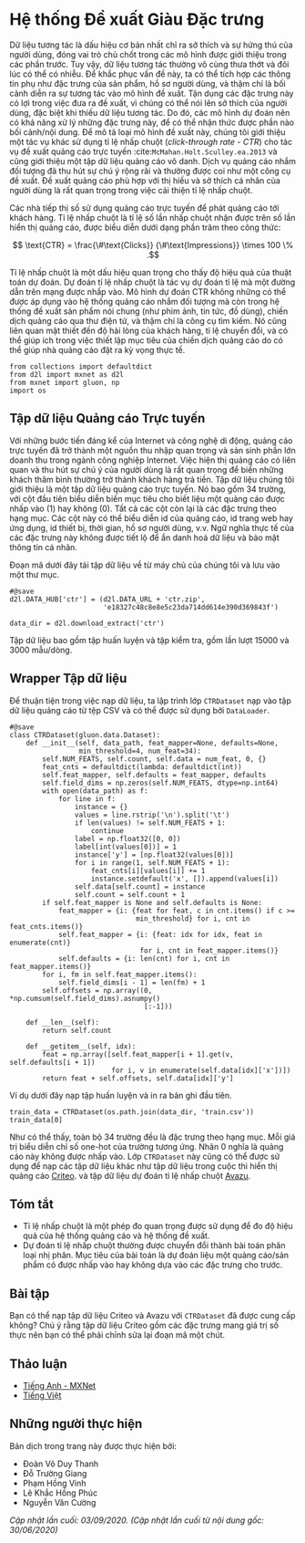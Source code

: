 <!-- ===================== Bắt đầu dịch Phần 1 ==================== -->

<!--
# Feature-Rich Recommender Systems
-->

# Hệ thống Đề xuất Giàu Đặc trưng


<!--
Interaction data is the most basic indication of users' preferences and interests.
It plays a critical role in former introduced models.
Yet, interaction data is usually extremely sparse and can be noisy at times.
To address this issue, we can integrate side information such as features of items, profiles of users, 
and even in which context that the interaction occurred into the recommendation model.
Utilizing these features are helpful in making recommendations in that these features can be 
an effective predictor of users interests especially when interaction data is lacking.
As such, it is essential for recommendation models also have the capability to deal 
with those features and give the model some content/context awareness.
To demonstrate this type of recommendation models, we introduce another task on click-through rate (CTR) 
for online advertisement recommendations :cite:`McMahan.Holt.Sculley.ea.2013` and present an anonymous advertising data.
Targeted advertisement services have attracted widespread attention and are often framed as recommendation engines.
Recommending advertisements that match users' personal taste and interest is important for click-through rate improvement.
-->

Dữ liệu tương tác là dấu hiệu cơ bản nhất chỉ ra sở thích và sự hứng thú của người dùng,
đóng vai trò chủ chốt trong các mô hình được giới thiệu trong các phần trước.
Tuy vậy, dữ liệu tương tác thường vô cùng thưa thớt và đôi lúc có thể có nhiễu.
Để khắc phục vấn đề này, ta có thể tích hợp các thông tin phụ như đặc trưng của sản phẩm, hồ sơ người dùng,
và thậm chí là bối cảnh diễn ra sự tương tác vào mô hình đề xuất.
Tận dụng các đặc trưng này có lợi trong việc đưa ra đề xuất, vì chúng có thể nói lên sở thích của người dùng, đặc biệt khi thiếu dữ liệu tương tác.
Do đó, các mô hình dự đoán nên có khả năng xử lý những đặc trưng này, để có thể nhận thức được phần nào bối cảnh/nội dung.
Để mô tả loại mô hình đề xuất này, chúng tôi giới thiệu một tác vụ khác sử dụng tỉ lệ nhấp chuột (*click-through rate - CTR*)
cho tác vụ đề xuất quảng cáo trực tuyến :cite:`McMahan.Holt.Sculley.ea.2013` và cũng giới thiệu một tập dữ liệu quảng cáo vô danh.
Dịch vụ quảng cáo nhắm đối tượng đã thu hút sự chú ý rộng rãi và thường được coi như một công cụ đề xuất.
Đề xuất quảng cáo phù hợp với thị hiếu và sở thích cá nhân của người dùng là rất quan trọng trong việc cải thiện tỉ lệ nhấp chuột.


<!--
Digital marketers use online advertising to display advertisements to customers.
Click-through rate is a metric that measures the number of clicks advertisers receive on 
their ads per number of impressions and it is expressed as a percentage calculated with the formula:
-->

Các nhà tiếp thị số sử dụng quảng cáo trực tuyến để phát quảng cáo tới khách hàng.
Tỉ lệ nhấp chuột là tỉ lệ số lần nhấp chuột nhận được
trên số lần hiển thị quảng cáo, được biểu diễn dưới dạng phần trăm theo công thức:


$$ \text{CTR} = \frac{\#\text{Clicks}} {\#\text{Impressions}} \times 100 \% .$$


<!--
Click-through rate is an important signal that indicates the effectiveness of prediction algorithms.
Click-through rate prediction is a task of predicting the likelihood that something on a website will be clicked.
Models on CTR prediction can not only be employed in targeted advertising systems but also 
in general item (e.g., movies, news, products) recommender systems, email campaigns, and even search engines.
It is also closely related to user satisfaction, conversion rate, 
and can be helpful in setting campaign goals as it can help advertisers to set realistic expectations.
-->

Tỉ lệ nhấp chuột là một dấu hiệu quan trọng cho thấy độ hiệu quả của thuật toán dự đoán.
Dự đoán tỉ lệ nhấp chuột là tác vụ dự đoán tỉ lệ mà một đường dẫn trên mạng được nhấp vào.
Mô hình dự đoán CTR không những có thể được áp dụng vào hệ thống quảng cáo nhắm đối tượng mà còn
trong hệ thống đề xuất sản phẩm nói chung (như phim ảnh, tin tức, đồ dùng), chiến dịch quảng cáo qua thư điện tử, và thậm chí là công cụ tìm kiếm.
Nó cũng liên quan mật thiết đến độ hài lòng của khách hàng, tỉ lệ chuyển đổi,
và có thể giúp ích trong việc thiết lập mục tiêu của chiến dịch quảng cáo do có thể giúp nhà quảng cáo đặt ra kỳ vọng thực tế.


```{.python .input}
from collections import defaultdict
from d2l import mxnet as d2l
from mxnet import gluon, np
import os
```


<!--
## An Online Advertising Dataset
-->

## Tập dữ liệu Quảng cáo Trực tuyến


<!--
With the considerable advancements of Internet and mobile technology,
online advertising has become an important income resource and generates vast majority of revenue in the Internet industry.
It is important to display relevant advertisements or advertisements that pique users' interests so that casual visitors can be converted into paying customers.
The dataset we introduced is an online advertising dataset.
It consists of 34 fields, with the first column representing the target variable that indicates if an ad was clicked (1) or not (0).
All the other columns are categorical features.
The columns might represent the advertisement id, site or application id, device id, time, user profiles and so on.
The real semantics of the features are undisclosed due to anonymization and privacy concern.
-->

Với những bước tiến đáng kể của Internet và công nghệ di động,
quảng cáo trực tuyến đã trở thành một nguồn thu nhập quan trọng và sản sinh phần lớn doanh thu trong ngành công nghiệp Internet.
Việc hiện thị quảng cáo có liên quan và thu hút sự chú ý của người dùng là rất quan trọng để biến những khách thăm bình thường trở thành khách hàng trả tiền.
Tập dữ liệu chúng tôi giới thiệu là một tập dữ liệu quảng cáo trực tuyến.
Nó bao gồm 34 trường, với cột đầu tiên biểu diễn biến mục tiêu cho biết liệu một quảng cáo được nhấp vào (1) hay không (0).
Tất cả các cột còn lại là các đặc trưng theo hạng mục.
Các cột này có thể biểu diễn id của quảng cáo, id trang web hay ứng dụng, id thiết bị, thời gian, hồ sơ người dùng, v.v.
Ngữ nghĩa thực tế của các đặc trưng này không được tiết lộ để ẩn danh hoá dữ liệu và bảo mật thông tin cá nhân.


<!-- ===================== Kết thúc dịch Phần 1 ===================== -->

<!-- ===================== Bắt đầu dịch Phần 2 ===================== -->

<!--
The following code downloads the dataset from our server and saves it into the local data folder.
-->

Đoạn mã dưới đây tải tập dữ liệu về từ máy chủ của chúng tôi và lưu vào một thư mục.


```{.python .input  n=15}
#@save
d2l.DATA_HUB['ctr'] = (d2l.DATA_URL + 'ctr.zip',
                       'e18327c48c8e8e5c23da714dd614e390d369843f')

data_dir = d2l.download_extract('ctr')
```


<!--
There are a training set and a test set, consisting of 15000 and 3000 samples/lines, respectively.
-->

Tập dữ liệu bao gồm tập huấn luyện và tập kiểm tra, gồm lần lượt 15000 và 3000 mẫu/dòng.


<!--
## Dataset Wrapper
-->

## Wrapper Tập dữ liệu


<!--
For the convenience of data loading, we implement a `CTRDataset` which loads the advertising dataset from the CSV file and can be used by `DataLoader`.
-->

Để thuận tiện trong việc nạp dữ liệu, ta lập trình lớp `CTRDataset` nạp vào tập dữ liệu quảng cáo từ tệp CSV và có thể được sử dụng bởi `DataLoader`.


```{.python .input  n=13}
#@save
class CTRDataset(gluon.data.Dataset):
    def __init__(self, data_path, feat_mapper=None, defaults=None,
                 min_threshold=4, num_feat=34):
        self.NUM_FEATS, self.count, self.data = num_feat, 0, {}
        feat_cnts = defaultdict(lambda: defaultdict(int))
        self.feat_mapper, self.defaults = feat_mapper, defaults
        self.field_dims = np.zeros(self.NUM_FEATS, dtype=np.int64)
        with open(data_path) as f:
            for line in f:
                instance = {}
                values = line.rstrip('\n').split('\t')
                if len(values) != self.NUM_FEATS + 1:
                    continue
                label = np.float32([0, 0])
                label[int(values[0])] = 1
                instance['y'] = [np.float32(values[0])]
                for i in range(1, self.NUM_FEATS + 1):
                    feat_cnts[i][values[i]] += 1
                    instance.setdefault('x', []).append(values[i])
                self.data[self.count] = instance
                self.count = self.count + 1
        if self.feat_mapper is None and self.defaults is None:
            feat_mapper = {i: {feat for feat, c in cnt.items() if c >=
                               min_threshold} for i, cnt in feat_cnts.items()}
            self.feat_mapper = {i: {feat: idx for idx, feat in enumerate(cnt)}
                                for i, cnt in feat_mapper.items()}
            self.defaults = {i: len(cnt) for i, cnt in feat_mapper.items()}
        for i, fm in self.feat_mapper.items():
            self.field_dims[i - 1] = len(fm) + 1
        self.offsets = np.array((0, *np.cumsum(self.field_dims).asnumpy()
                                 [:-1]))
        
    def __len__(self):
        return self.count
    
    def __getitem__(self, idx):
        feat = np.array([self.feat_mapper[i + 1].get(v, self.defaults[i + 1])
                         for i, v in enumerate(self.data[idx]['x'])])
        return feat + self.offsets, self.data[idx]['y']
```


<!--
The following example loads the training data and print out the first record.
-->

Ví dụ dưới đây nạp tập huấn luyện và in ra bản ghi đầu tiên.


```{.python .input  n=16}
train_data = CTRDataset(os.path.join(data_dir, 'train.csv'))
train_data[0]
```


<!--
As can be seen, all the 34 fields are categorical features.
Each value represents the one-hot index of the corresponding entry.
The label $0$ means that it is not clicked.
This `CTRDataset` can also be used to load other datasets such as the Criteo display advertising challenge [Dataset](https://labs.criteo.com/2014/02/kaggle-display-advertising-challenge-dataset/)
and the Avazu click-through rate prediction [Dataset](https://www.kaggle.com/c/avazu-ctr-prediction).  
-->

Như có thể thấy, toàn bộ 34 trường đều là đặc trưng theo hạng mục.
Mỗi giá trị biểu diễn chỉ số one-hot của trường tương ứng.
Nhãn $0$ nghĩa là quảng cáo này không được nhấp vào.
Lớp `CTRDataset` này cũng có thể được sử dụng để nạp các tập dữ liệu khác như tập dữ liệu trong cuộc thi hiển thị quảng cáo [Criteo](https://labs.criteo.com/2014/02/kaggle-display-advertising-challenge-dataset/).
và tập dữ liệu dự đoán tỉ lệ nhấp chuột [Avazu](https://www.kaggle.com/c/avazu-ctr-prediction).


## Tóm tắt

<!--
* Click-through rate is an important metric that is used to measure the effectiveness of advertising systems and recommender systems.
* Click-through rate prediction is usually converted to a binary classification problem. The target is to predict whether an ad/item will be clicked or not based on given features.
-->

* Tỉ lệ nhấp chuột là một phép đo quan trọng được sử dụng để đo độ hiệu quả của hệ thống quảng cáo và hệ thống đề xuất.
* Dự đoán tỉ lệ nhấp chuột thường được chuyển đổi thành bài toán phân loại nhị phân. Mục tiêu của bài toán là dự đoán liệu một quảng cáo/sản phẩm có được nhấp vào hay không dựa vào các đặc trưng cho trước.


## Bài tập

<!--
Can you load the Criteo and Avazu dataset with the provided `CTRDataset`.
It is worth noting that the Criteo dataset consisting of real-valued features so you may have to revise the code a bit.
-->

Bạn có thể nạp tập dữ liệu Criteo và Avazu với `CTRDataset` đã được cung cấp không?
Chú ý rằng tập dữ liệu Criteo gồm các đặc trưng mang giá trị số thực nên bạn có thể phải chỉnh sửa lại đoạn mã một chút.


<!-- ===================== Kết thúc dịch Phần 2 ===================== -->


## Thảo luận
* [Tiếng Anh - MXNet](https://discuss.d2l.ai/t/405)
* [Tiếng Việt](https://forum.machinelearningcoban.com/c/d2l)


## Những người thực hiện
Bản dịch trong trang này được thực hiện bởi:
<!--
Tác giả của mỗi Pull Request điền tên mình và tên những người review mà bạn thấy
hữu ích vào từng phần tương ứng. Mỗi dòng một tên, bắt đầu bằng dấu `*`.

Tên đầy đủ của các reviewer có thể được tìm thấy tại https://github.com/aivivn/d2l-vn/blob/master/docs/contributors_info.md
-->

* Đoàn Võ Duy Thanh
* Đỗ Trường Giang
* Phạm Hồng Vinh
* Lê Khắc Hồng Phúc
* Nguyễn Văn Cường

*Cập nhật lần cuối: 03/09/2020. (Cập nhật lần cuối từ nội dung gốc: 30/06/2020)*
